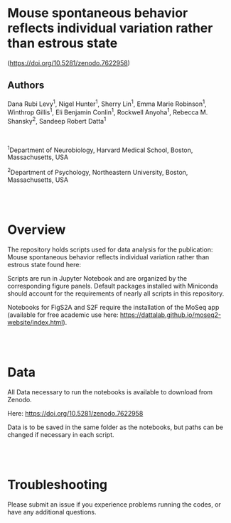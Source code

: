 # Mouse spontaneous behavior reflects individual variation rather than estrous state

(https://doi.org/10.5281/zenodo.7622958)


## Authors

Dana Rubi Levy<sup>1</sup>, Nigel Hunter<sup>1</sup>, Sherry Lin<sup>1</sup>, Emma Marie Robinson<sup>1</sup>, Winthrop Gillis<sup>1</sup>, Eli Benjamin Conlin<sup>1</sup>, Rockwell Anyoha<sup>1</sup>, Rebecca M. Shansky<sup>2</sup>, Sandeep Robert Datta<sup>1</sup>

<br>

<sup>1</sup>Department of Neurobiology, Harvard Medical School, Boston, Massachusetts, USA<br>

<sup>2</sup>Department of Psychology, Northeastern University, Boston, Massachusetts, USA<br>


<br><br>

# Overview

The repository holds scripts used for data analysis for the publication: Mouse spontaneous behavior reflects individual variation rather than estrous state found here:


Scripts are run in Jupyter Notebook and are organized by the corresponding figure panels. Default packages installed with Miniconda should account for the requirements of nearly all scripts in this repository.


Notebooks for FigS2A and S2F require the installation of the MoSeq app (available for free academic use here: https://dattalab.github.io/moseq2-website/index.html).


<br><br>

# Data


All Data necessary to run the notebooks is available to download from Zenodo.

Here: https://doi.org/10.5281/zenodo.7622958

Data is to be saved in the same folder as the notebooks, but paths can be changed if necessary in each script.


<br><br>
# Troubleshooting

Please submit an issue if you experience problems running the codes, or have any additional questions.
